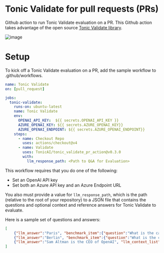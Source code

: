 # Tonic Validate for pull requests (PRs)
Github action to run Tonic Validate evaluation on a PR.  This Github action takes advantage of the open source [Tonic Validate library](https://github.com/TonicAI/tonic_validate).

![image](https://github.com/TonicAI/tonic_validate_pr_action/assets/9391841/f7672f8f-ba83-4fd5-9a4d-afd54d36f75f)


# Setup

To kick off a Tonic Validate evaluation on a PR, add the sample workflow to .github/workflows.

```yml
name: Tonic Validate
on: [pull_request]

jobs:
  tonic-validate:
    runs-on: ubuntu-latest
    name: Tonic Validate
    env:
      OPENAI_API_KEY:  ${{ secrets.OPENAI_API_KEY }}
      AZURE_OPENAI_KEY: ${{ secrets.AZURE_OPENAI_KEY}}
      AZURE_OPENAI_ENDPOINT: ${{ secrets.AZURE_OPENAI_ENDPOINT}}
    steps:
      - name: Checkout Repo
        uses: actions/checkout@v4      
      - name: Validate
        uses: TonicAI/tonic_validate_pr_action@v0.3.0
        with:
          llm_response_path: <Path to Q&A for Evaluation>
```

This workflow requires that you do one of the following:

- Set an OpenAI API key
- Set both an Azure API key and an Azure Endpoint URL

You also must provide a value for `llm_response_path`, which is the path (relative to the root of your repository) to a JSON file that contains the questions and optional context and reference answers for Tonic Validate to evaluate. 

Here is a sample set of questions and answers:

```json
[
    {"llm_answer":"Paris", "benchmark_item":{"question":"What is the capital of Paris", "answer":"Paris"}},
    {"llm_answer":"Berlin", "benchmark_item":{"question":"What is the capital of Germany", "answer":"Berlin"}},
    {"llm_answer":"Sam Altman is the CEO of OpenAI", "llm_context_list": ["Sam Altman has been the CEO of OpenAI since 2019."], "benchmark_item":{"question":"Who is the CEO of OpenAI?", "answer":"Sam Altman"}},
]
```
